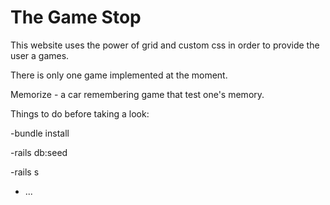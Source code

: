 # The Game Stop

This website uses the power of grid and custom css in order to provide the user a games.

There is only one game implemented at the moment.

Memorize - a car remembering game that test one's memory.

Things to do before taking a look:

-bundle install

-rails db:seed

-rails s

* ...
